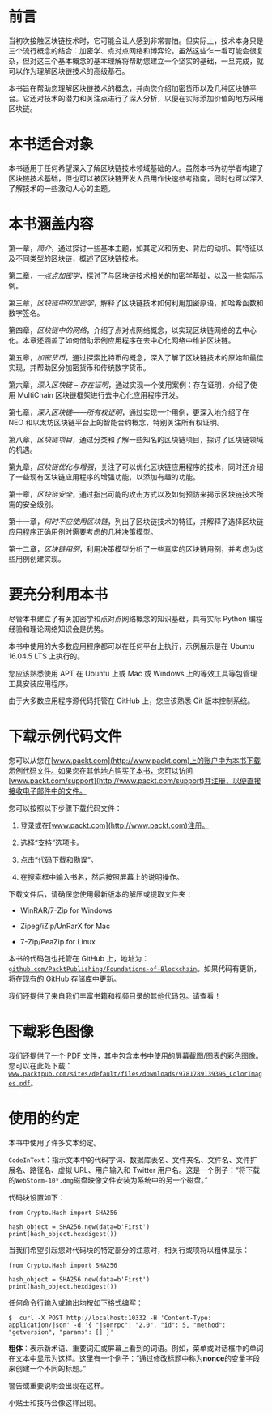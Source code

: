 # 前言

当初次接触区块链技术时，它可能会让人感到非常害怕。但实际上，技术本身只是三个流行概念的结合：加密学、点对点网络和博弈论。虽然这些乍一看可能会很复杂，但对这三个基本概念的基本理解将帮助您建立一个坚实的基础，一旦完成，就可以作为理解区块链技术的高级基石。

本书旨在帮助您理解区块链技术的概念，并向您介绍加密货币以及几种区块链平台。它还对技术的潜力和关注点进行了深入分析，以便在实际添加价值的地方采用区块链。

# 本书适合对象

本书适用于任何希望深入了解区块链技术领域基础的人。虽然本书为初学者构建了区块链技术基础，但也可以被区块链开发人员用作快速参考指南，同时也可以深入了解技术的一些激动人心的主题。

# 本书涵盖内容

第一章，*简介*，通过探讨一些基本主题，如其定义和历史、背后的动机、其特征以及不同类型的区块链，概述了区块链技术。

第二章，*一点点加密学*，探讨了与区块链技术相关的加密学基础，以及一些实际示例。

第三章，*区块链中的加密学*，解释了区块链技术如何利用加密原语，如哈希函数和数字签名。

第四章，*区块链中的网络*，介绍了点对点网络概念，以实现区块链网络的去中心化。本章还涵盖了如何借助示例应用程序在去中心化网络中维护区块链。

第五章，*加密货币*，通过探索比特币的概念，深入了解了区块链技术的原始和最佳实现，并帮助区分加密货币和传统数字货币。

第六章，*深入区块链 – 存在证明*，通过实现一个使用案例：存在证明，介绍了使用 MultiChain 区块链框架进行去中心化应用程序开发。

第七章，*深入区块链——所有权证明*，通过实现一个用例，更深入地介绍了在 NEO 和以太坊区块链平台上的智能合约概念，特别关注所有权证明。

第八章，*区块链项目*，通过分类和了解一些知名的区块链项目，探讨了区块链领域的机遇。

第九章，*区块链优化与增强*，关注了可以优化区块链应用程序的技术，同时还介绍了一些现有区块链应用程序的增强功能，以添加有趣的功能。

第十章，*区块链安全*，通过指出可能的攻击方式以及如何预防来揭示区块链技术所需的安全级别。

第十一章，*何时不应使用区块链*，列出了区块链技术的特征，并解释了选择区块链应用程序正确用例时需要考虑的几种决策模型。

第十二章，*区块链用例*，利用决策模型分析了一些真实的区块链用例，并考虑为这些用例创建实现。

# 要充分利用本书

尽管本书建立了有关加密学和点对点网络概念的知识基础，具有实际 Python 编程经验和理论网络知识会是优势。

本书中使用的大多数应用程序都可以在任何平台上执行，示例展示是在 Ubuntu 16.04.5 LTS 上执行的。

您应该熟悉使用 APT 在 Ubuntu 上或 Mac 或 Windows 上的等效工具等包管理工具安装应用程序。

由于大多数应用程序源代码托管在 GitHub 上，您应该熟悉 Git 版本控制系统。

# 下载示例代码文件

您可以从您在[www.packt.com](http://www.packt.com)上的账户中为本书下载示例代码文件。如果您在其他地方购买了本书，您可以访问[www.packt.com/support](http://www.packt.com/support)并注册，以便直接接收电子邮件中的文件。

您可以按照以下步骤下载代码文件：

1.  登录或在[www.packt.com](http://www.packt.com)注册。

1.  选择“支持”选项卡。

1.  点击“代码下载和勘误”。

1.  在搜索框中输入书名，然后按照屏幕上的说明操作。

下载文件后，请确保您使用最新版本的解压或提取文件夹：

+   WinRAR/7-Zip for Windows

+   Zipeg/iZip/UnRarX for Mac

+   7-Zip/PeaZip for Linux

本书的代码包也托管在 GitHub 上，地址为：[`github.com/PacktPublishing/Foundations-of-Blockchain`](https://github.com/PacktPublishing/Foundations-of-Blockchain)。如果代码有更新，将在现有的 GitHub 存储库中更新。

我们还提供了来自我们丰富书籍和视频目录的其他代码包。请查看！

# 下载彩色图像

我们还提供了一个 PDF 文件，其中包含本书中使用的屏幕截图/图表的彩色图像。您可以在此处下载：[`www.packtpub.com/sites/default/files/downloads/9781789139396_ColorImages.pdf`](https://www.packtpub.com/sites/default/files/downloads/9781789139396_ColorImages.pdf)。

# 使用的约定

本书中使用了许多文本约定。

`CodeInText`：指示文本中的代码字词、数据库表名、文件夹名、文件名、文件扩展名、路径名、虚拟 URL、用户输入和 Twitter 用户名。这是一个例子：“将下载的`WebStorm-10*.dmg`磁盘映像文件安装为系统中的另一个磁盘。”

代码块设置如下：

```
from Crypto.Hash import SHA256

hash_object = SHA256.new(data=b'First')
print(hash_object.hexdigest())
```

当我们希望引起您对代码块的特定部分的注意时，相关行或项将以粗体显示：

```
from Crypto.Hash import SHA256

hash_object = SHA256.new(data=b'First')
print(hash_object.hexdigest())
```

任何命令行输入或输出均按如下格式编写：

```
$  curl -X POST http://localhost:10332 -H 'Content-Type: application/json' -d '{ "jsonrpc": "2.0", "id": 5, "method": "getversion", "params": [] }'
```

**粗体**：表示新术语、重要词汇或屏幕上看到的词语。例如，菜单或对话框中的单词在文本中显示为这样。这里有一个例子：“通过修改标题中称为**nonce**的变量字段来创建一个不同的标题。”

警告或重要说明会出现在这样。

小贴士和技巧会像这样出现。
